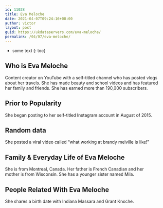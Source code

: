 ```yaml
---
id: 11028
title: Eva Meloche
date: 2021-04-07T09:24:16+00:00
author: victor
layout: post
guid: https://ukdataservers.com/eva-meloche/
permalink: /04/07/eva-meloche/
---
```


* some text
{: toc}


## Who is Eva Meloche



Content creator on YouTube with a self-titled channel who has posted vlogs about her travels. She has made beauty and school videos and has featured her family and friends. She has earned more than 190,000 subscribers.

                
                
                
## Prior to Popularity



She began posting to her self-titled Instagram account in August of 2015.

                
                
                
## Random data



She posted a viral video called &#8220;what working at brandy melville is like!&#8221;

                
                
                
## Family & Everyday Life of Eva Meloche



She is from Montreal, Canada. Her father is French Canadian and her mother is from Wisconsin. She has a younger sister named Mila.

                
                
                
## People Related With Eva Meloche



She shares a birth date with Indiana Massara and Grant Knoche.

                
              
            
          
          
          